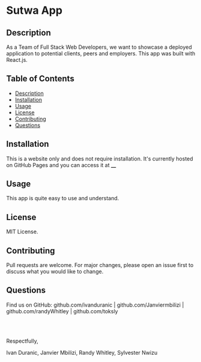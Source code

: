 # Sutwa App

## Description

As a Team of Full Stack Web Developers, we want to showcase a deployed application to potential clients, peers and employers. This app was built with React.js.

## Table of Contents

- [Description](#description)
- [Installation](#installation)
- [Usage](#usage)
- [License](#license)
- [Contributing](#contributing)
- [Questions](#questions)

## Installation

This is a website only and does not require installation. It's currently hosted on GitHub Pages and you can access it at ************\_\_************

## Usage

This app is quite easy to use and understand.

## License

MIT License.

## Contributing

Pull requests are welcome. For major changes, please open an issue first to discuss what you would like to change.

## Questions

Find us on GitHub: github.com/ivanduranic | github.com/Janviermbilizi | github.com/randyWhitley | github.com/toksly

<br><br>

Respectfully,

Ivan Duranic, Janvier Mbilizi, Randy Whitley, Sylvester Nwizu
